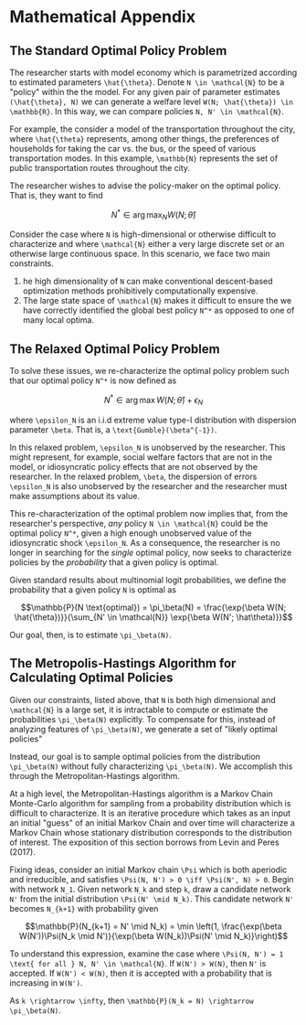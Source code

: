 # Mathematical Appendix

## The Standard Optimal Policy Problem

The researcher starts with model economy which is parametrized according to estimated parameters ``\hat{\theta}``. Denote ``N \in \mathcal{N}`` to be a "policy" within the the model. For any given pair of parameter estimates ``(\hat{\theta}, N)`` we can generate a welfare level ``W(N; \hat{\theta}) \in \mathbb{R}``. In this way, we can compare policies ``N, N' \in \mathcal{N}``. 

For example, the consider a model of the transportation throughout the city, where ``\hat{\theta}`` represents, among other things, the preferences of households for taking the car vs. the bus, or the speed of various transportation modes. In this example, ``\mathbb{N}`` represents the set of public transportation routes throughout the city. 

The researcher wishes to advise the policy-maker on the optimal policy. That is, they want to find

```math
N^* \in \arg \max_{N} W(N; \hat{\theta})
```

Consider the case where ``N`` is high-dimensional or otherwise difficult to characterize and where ``\mathcal{N}`` either a very large discrete set or an otherwise large continuous space. In this scenario, we face two main constraints. 
1. he high dimensionality of ``N`` can make conventional descent-based optimization methods prohibitively computationally expensive. 
2. The large state space of ``\mathcal{N}`` makes it difficult to ensure the we have correctly identified the global best policy ``N^*`` as opposed to one of many local optima. 

## The Relaxed Optimal Policy Problem

To solve these issues, we re-characterize the optimal policy problem such that our optimal policy ``N^*`` is now defined as
```math
N^* \in \arg \max W(N; \hat{\theta}) + \epsilon_N
```
where ``\epsilon_N`` is an i.i.d extreme value type-I distribution with dispersion parameter ``\beta``. That is, a ``\text{Gumble}(\beta^{-1})``.

In this relaxed problem, ``\epsilon_N`` is unobserved by the researcher. This might represent, for example, social welfare factors that are not in the model, or idiosyncratic policy effects that are not observed by the researcher. In the relaxed problem, ``\beta``, the dispersion of errors ``\epsilon_N`` is also unobserved by the researcher and the researcher must make assumptions about its value. 

This re-characterization of the optimal problem now implies that, from the researcher's perspective, *any* policy ``N \in \mathcal{N}`` could be the optimal policy ``N^*``, given a high enough unobserved value of the idiosyncratic shock ``\epsilon_N``. As a consequence, the researcher is no longer in searching for the *single* optimal policy, now seeks to characterize policies by the *probability* that a given policy is optimal. 

Given standard results about multinomial logit probabilities, we define the probability that a given policy ``N`` is optimal as

```math
\mathbb{P}(N \text{optimal}) = \pi_\beta(N) = \frac{\exp{\beta W(N; \hat{\theta})}}{\sum_{N' \in \mathcal{N}} \exp{\beta W(N'; \hat\theta)}}
```

Our goal, then, is to estimate ``\pi_\beta(N)``. 


## The Metropolis-Hastings Algorithm for Calculating Optimal Policies

Given our constraints, listed above, that ``N`` is both high dimensional and ``\mathcal{N}`` is a large set, it is intractable to compute or estimate the probabilities ``\pi_\beta(N)`` explicitly. To compensate for this, instead of analyzing features of ``\pi_\beta(N)``, we generate a set of "likely optimal policies"

Instead, our goal is to sample optimal policies from the distribution ``\pi_\beta(N)`` without fully characterizing ``\pi_\beta(N)``. We accomplish this through the Metropolitan-Hastings algorithm. 

At a high level, the Metropolitan-Hastings algorithm is a Markov Chain Monte-Carlo algorithm for sampling from a probability distribution which is difficult to characterize. It is an iterative procedure which takes as an input an initial "guess" of an initial Markov Chain and over time will characterize a Markov Chain whose stationary distribution corresponds to the distribution of interest. The exposition of this section borrows from Levin and Peres (2017).

Fixing ideas, consider an initial Markov chain ``\Psi`` which is both aperiodic and irreducible, and satisfies ``\Psi(N, N') > 0 \iff \Psi(N', N) > 0``. Begin with network ``N_1``. Given network ``N_k`` and step ``k``, draw a candidate network ``N'`` from the initial distribution ``\Psi(N' \mid N_k)``. This candidate network ``N'`` becomes ``N_{k+1}`` with probability given
```math
\mathbb{P}(N_{k+1} = N' \mid N_k) = \min \left(1, \frac{\exp(\beta W(N'))\Psi(N_k \mid N')}{\exp(\beta W(N_k))\Psi(N' \mid N_k)}\right)
```

To understand this expression, examine the case where ``\Psi(N, N') = 1 \text{ for all } N, N' \in \mathcal{N}``. If ``W(N') > W(N)``, then ``N'`` is accepted. If ``W(N') < W(N)``, then it is accepted with a probability that is increasing in ``W(N')``. 

As ``k \rightarrow \infty``, then ``\mathbb{P}(N_k = N) \rightarrow \pi_\beta(N)``.  







